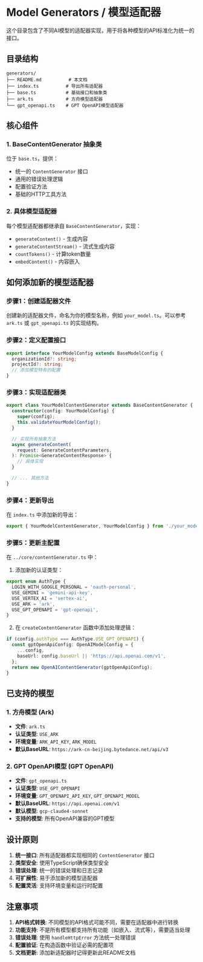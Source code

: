 # Model Generators / 模型适配器

这个目录包含了不同AI模型的适配器实现，用于将各种模型的API标准化为统一的接口。

## 目录结构

```
generators/
├── README.md          # 本文档
├── index.ts          # 导出所有适配器
├── base.ts           # 基础接口和抽象类
├── ark.ts            # 方舟模型适配器
└── gpt_openapi.ts    # GPT OpenAPI模型适配器
```

## 核心组件

### 1. BaseContentGenerator 抽象类

位于 `base.ts`，提供：

- 统一的 `ContentGenerator` 接口
- 通用的错误处理逻辑
- 配置验证方法
- 基础的HTTP工具方法

### 2. 具体模型适配器

每个模型适配器都继承自 `BaseContentGenerator`，实现：

- `generateContent()` - 生成内容
- `generateContentStream()` - 流式生成内容
- `countTokens()` - 计算token数量
- `embedContent()` - 内容嵌入

## 如何添加新的模型适配器

### 步骤1：创建适配器文件

创建新的适配器文件，命名为你的模型名称，例如 `your_model.ts`。可以参考 `ark.ts` 或 `gpt_openapi.ts` 的实现结构。

### 步骤2：定义配置接口

```typescript
export interface YourModelConfig extends BaseModelConfig {
  organizationId?: string;
  projectId?: string;
  // 添加模型特有的配置
}
```

### 步骤3：实现适配器类

```typescript
export class YourModelContentGenerator extends BaseContentGenerator {
  constructor(config: YourModelConfig) {
    super(config);
    this.validateYourModelConfig();
  }

  // 实现所有抽象方法
  async generateContent(
    request: GenerateContentParameters,
  ): Promise<GenerateContentResponse> {
    // 具体实现
  }

  // ... 其他方法
}
```

### 步骤4：更新导出

在 `index.ts` 中添加新的导出：

```typescript
export { YourModelContentGenerator, YourModelConfig } from './your_model.js';
```

### 步骤5：更新主配置

在 `../core/contentGenerator.ts` 中：

1. 添加新的认证类型：

```typescript
export enum AuthType {
  LOGIN_WITH_GOOGLE_PERSONAL = 'oauth-personal',
  USE_GEMINI = 'gemini-api-key',
  USE_VERTEX_AI = 'vertex-ai',
  USE_ARK = 'ark',
  USE_GPT_OPENAPI = 'gpt-openapi',
}
```

2. 在 `createContentGenerator` 函数中添加处理逻辑：

```typescript
if (config.authType === AuthType.USE_GPT_OPENAPI) {
  const gptOpenApiConfig: OpenAIModelConfig = {
    ...config,
    baseUrl: config.baseUrl || 'https://api.openai.com/v1',
  };
  return new OpenAIContentGenerator(gptOpenApiConfig);
}
```

## 已支持的模型

### 1. 方舟模型 (Ark)

- **文件**: `ark.ts`
- **认证类型**: `USE_ARK`
- **环境变量**: `ARK_API_KEY`, `ARK_MODEL`
- **默认BaseURL**: `https://ark-cn-beijing.bytedance.net/api/v3`

### 2. GPT OpenAPI模型 (GPT OpenAPI)

- **文件**: `gpt_openapi.ts`
- **认证类型**: `USE_GPT_OPENAPI`
- **环境变量**: `GPT_OPENAPI_API_KEY`, `GPT_OPENAPI_MODEL`
- **默认BaseURL**: `https://api.openai.com/v1`
- **默认模型**: `gcp-claude4-sonnet`
- **支持的模型**: 所有OpenAPI兼容的GPT模型

## 设计原则

1. **统一接口**: 所有适配器都实现相同的 `ContentGenerator` 接口
2. **类型安全**: 使用TypeScript确保类型安全
3. **错误处理**: 统一的错误处理和日志记录
4. **可扩展性**: 易于添加新的模型适配器
5. **配置灵活**: 支持环境变量和运行时配置

## 注意事项

1. **API格式转换**: 不同模型的API格式可能不同，需要在适配器中进行转换
2. **功能支持**: 不是所有模型都支持所有功能（如嵌入、流式等），需要适当处理
3. **错误处理**: 使用 `handleHttpError` 方法统一处理错误
4. **配置验证**: 在构造函数中验证必需的配置项
5. **文档更新**: 添加新适配器时记得更新此README文档
